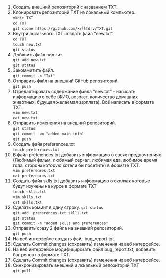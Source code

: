 1. Создать внешний репозиторий c названием TXT. 
 2. Клонировать репозиторий TXT на локальный компьютер.  
`mkdir TXT`  
`cd TXT`  
`git clone https://github.com/krllfdrv/TXT.git`  
 3. Внутри локального TXT создать файл “new.txt”.  
`cd TXT`  
`touch new.txt`  
`git status`  
 4. Добавить файл под гит.   
`git add new.txt`  
`git status`  
 5. Закоммитить файл.  
`git commit -m "Txt"`  
 6. Отправить файл на внешний GitHub репозиторий.   
`git push`  
 7. Отредактировать содержание файла “new.txt” - написать информацию о себе (ФИО, возраст, количество домашних животных, будущая желаемая зарплата). Всё написать в формате TXT.  
`vim new.txt`  
`cat new.txt`  
 8. Отправить изменения на внешний репозиторий.   
`git status`  
`git commit -am "added main info"`  
`git push`  
 9. Создать файл preferences.txt   
`touch preferences.txt`  
 10. В файл preferences.txt добавить информацию о своих предпочтениях (Любимый фильм, любимый сериал, любимая еда, любимое время года, сторона которую хотели бы посетить) в формате TXT.   
`vim preferences.txt`  
`cat preferences.txt`  
 11. Создать файл sklls.txt добавить информацию о скиллах которые будут изучены на курсе в формате TXT   
`touch sklls.txt`  
`vim sklls.txt`  
`cat sklls.txt`  
 12. Сделать коммит в одну строку. 
`git status`  
`git add  preferences.txt sklls.txt`  
`git status`  
`git commit -m "added sklls and preferences"`  
 13. Отправить сразу 2 файла на внешний репозиторий.  
`git push`  
 14. На веб интерфейсе создать файл bug_report.txt.   
 15. Сделать Commit changes (сохранить) изменения на веб интерфейсе.   
 16. На веб интерфейсе модифицировать файл bug_report.txt, добавить баг репорт в формате TXT. 
 17. Сделать Commit changes (сохранить) изменения на веб интерфейсе. 
 18. Синхронизировать внешний и локальный репозиторий TXT   
`git pull`
